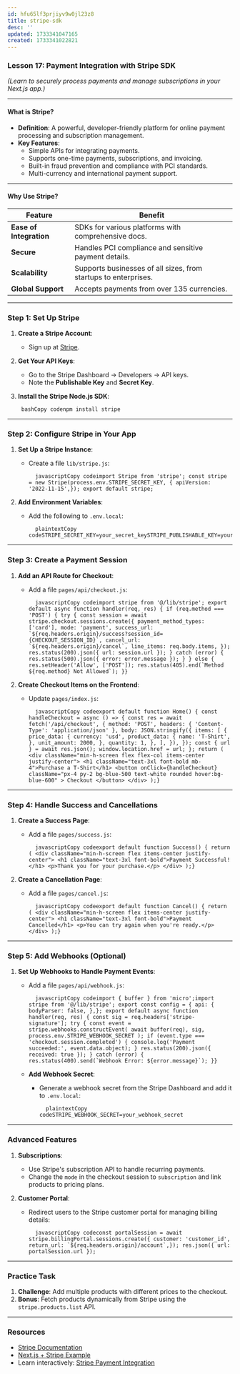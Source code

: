 ```yaml
---
id: hfu65lf3prjiyv9w0jl23z8
title: stripe-sdk
desc: ''
updated: 1733341047165
created: 1733341022821
---
```


### Lesson 17: **Payment Integration with Stripe SDK**

*(Learn to securely process payments and manage subscriptions in your Next.js app.)*

* * *

#### What is Stripe?

- **Definition**: A powerful, developer-friendly platform for online payment processing and subscription management.
- **Key Features**:
    - Simple APIs for integrating payments.
    - Supports one-time payments, subscriptions, and invoicing.
    - Built-in fraud prevention and compliance with PCI standards.
    - Multi-currency and international payment support.

* * *

#### Why Use Stripe?

| Feature | Benefit |
| --- | --- |
| **Ease of Integration** | SDKs for various platforms with comprehensive docs. |
| **Secure** | Handles PCI compliance and sensitive payment details. |
| **Scalability** | Supports businesses of all sizes, from startups to enterprises. |
| **Global Support** | Accepts payments from over 135 currencies. |

* * *

### Step 1: Set Up Stripe

1. **Create a Stripe Account**:

    - Sign up at [Stripe](https://stripe.com/).
2. **Get Your API Keys**:

    - Go to the Stripe Dashboard → Developers → API keys.
    - Note the **Publishable Key** and **Secret Key**.
3. **Install the Stripe Node.js SDK**:

        bashCopy codenpm install stripe

* * *

### Step 2: Configure Stripe in Your App

1. **Set Up a Stripe Instance**:

    - Create a file `lib/stripe.js`:

            javascriptCopy codeimport Stripe from 'stripe'; const stripe = new Stripe(process.env.STRIPE_SECRET_KEY, { apiVersion: '2022-11-15',}); export default stripe;
2. **Add Environment Variables**:

    - Add the following to `.env.local`:

            plaintextCopy codeSTRIPE_SECRET_KEY=your_secret_keySTRIPE_PUBLISHABLE_KEY=your_publishable_key

* * *

### Step 3: Create a Payment Session

1. **Add an API Route for Checkout**:

    - Add a file `pages/api/checkout.js`:

            javascriptCopy codeimport stripe from '@/lib/stripe'; export default async function handler(req, res) { if (req.method === 'POST') { try { const session = await stripe.checkout.sessions.create({ payment_method_types: ['card'], mode: 'payment', success_url: `${req.headers.origin}/success?session_id={CHECKOUT_SESSION_ID}`, cancel_url: `${req.headers.origin}/cancel`, line_items: req.body.items, }); res.status(200).json({ url: session.url }); } catch (error) { res.status(500).json({ error: error.message }); } } else { res.setHeader('Allow', ['POST']); res.status(405).end(`Method ${req.method} Not Allowed`); }}
2. **Create Checkout Items on the Frontend**:

    - Update `pages/index.js`:

            javascriptCopy codeexport default function Home() { const handleCheckout = async () => { const res = await fetch('/api/checkout', { method: 'POST', headers: { 'Content-Type': 'application/json' }, body: JSON.stringify({ items: [ { price_data: { currency: 'usd', product_data: { name: 'T-Shirt', }, unit_amount: 2000, }, quantity: 1, }, ], }), }); const { url } = await res.json(); window.location.href = url; }; return ( <div className="min-h-screen flex flex-col items-center justify-center"> <h1 className="text-3xl font-bold mb-4">Purchase a T-Shirt</h1> <button onClick={handleCheckout} className="px-4 py-2 bg-blue-500 text-white rounded hover:bg-blue-600" > Checkout </button> </div> );}

* * *

### Step 4: Handle Success and Cancellations

1. **Create a Success Page**:

    - Add a file `pages/success.js`:

            javascriptCopy codeexport default function Success() { return ( <div className="min-h-screen flex items-center justify-center"> <h1 className="text-3xl font-bold">Payment Successful!</h1> <p>Thank you for your purchase.</p> </div> );}
2. **Create a Cancellation Page**:

    - Add a file `pages/cancel.js`:

            javascriptCopy codeexport default function Cancel() { return ( <div className="min-h-screen flex items-center justify-center"> <h1 className="text-3xl font-bold">Payment Cancelled</h1> <p>You can try again when you're ready.</p> </div> );}

* * *

### Step 5: Add Webhooks (Optional)

1. **Set Up Webhooks to Handle Payment Events**:
    - Add a file `pages/api/webhook.js`:

            javascriptCopy codeimport { buffer } from 'micro';import stripe from '@/lib/stripe'; export const config = { api: { bodyParser: false, },}; export default async function handler(req, res) { const sig = req.headers['stripe-signature']; try { const event = stripe.webhooks.constructEvent( await buffer(req), sig, process.env.STRIPE_WEBHOOK_SECRET ); if (event.type === 'checkout.session.completed') { console.log('Payment succeeded:', event.data.object); } res.status(200).json({ received: true }); } catch (error) { res.status(400).send(`Webhook Error: ${error.message}`); }}
    - **Add Webhook Secret**:

        - Generate a webhook secret from the Stripe Dashboard and add it to `.env.local`:

                plaintextCopy codeSTRIPE_WEBHOOK_SECRET=your_webhook_secret

* * *

### Advanced Features

1. **Subscriptions**:

    - Use Stripe's subscription API to handle recurring payments.
    - Change the `mode` in the checkout session to `subscription` and link products to pricing plans.
2. **Customer Portal**:

    - Redirect users to the Stripe customer portal for managing billing details:

            javascriptCopy codeconst portalSession = await stripe.billingPortal.sessions.create({ customer: 'customer_id', return_url: `${req.headers.origin}/account`,}); res.json({ url: portalSession.url });

* * *

### Practice Task

1. **Challenge**: Add multiple products with different prices to the checkout.
2. **Bonus**: Fetch products dynamically from Stripe using the `stripe.products.list` API.

* * *

### Resources

- [Stripe Documentation](https://stripe.com/docs)
- [Next.js + Stripe Example](https://github.com/vercel/nextjs-subscription-payments)
- Learn interactively: [Stripe Payment Integration](https://www.youtube.com/watch?v=ZvvpXrQKJ5Y)